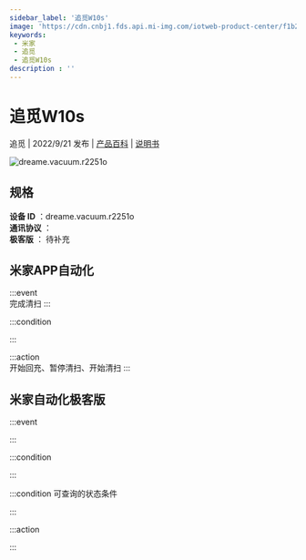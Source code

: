 ```yaml
---
sidebar_label: '追觅W10s'
image: 'https://cdn.cnbj1.fds.api.mi-img.com/iotweb-product-center/f1b2df4671af2e558b8d3e76fbfae49f_1662702907923.png?GalaxyAccessKeyId=AKVGLQWBOVIRQ3XLEW&Expires=9223372036854775807&Signature=2CxtIuoeWQ4qxIhPknqWFQofw34='
keywords: 
 - 米家
 - 追觅
 - 追觅W10s
description : ''
---
```

# 追觅W10s

追觅 | 2022/9/21 发布 | [产品百科](https://home.mi.com/webapp/content/baike/product/index.html?model=dreame.vacuum.r2251o/) | [说明书](https://home.mi.com/views/introduction.html?model=dreame.vacuum.r2251o&region=cn)

![dreame.vacuum.r2251o](https://cdn.cnbj1.fds.api.mi-img.com/iotweb-product-center/f1b2df4671af2e558b8d3e76fbfae49f_1662702907923.png?GalaxyAccessKeyId=AKVGLQWBOVIRQ3XLEW&Expires=9223372036854775807&Signature=2CxtIuoeWQ4qxIhPknqWFQofw34=)

## 规格  
> 
**设备 ID** ：dreame.vacuum.r2251o  
**通讯协议** ：  
**极客版**  ： 待补充 


## 米家APP自动化  

:::event  
完成清扫
:::

:::condition  

:::

:::action   
开始回充、暂停清扫、开始清扫
:::

## 米家自动化极客版  

:::event  

:::

:::condition  

:::

:::condition 可查询的状态条件  

:::

:::action  

:::

        

